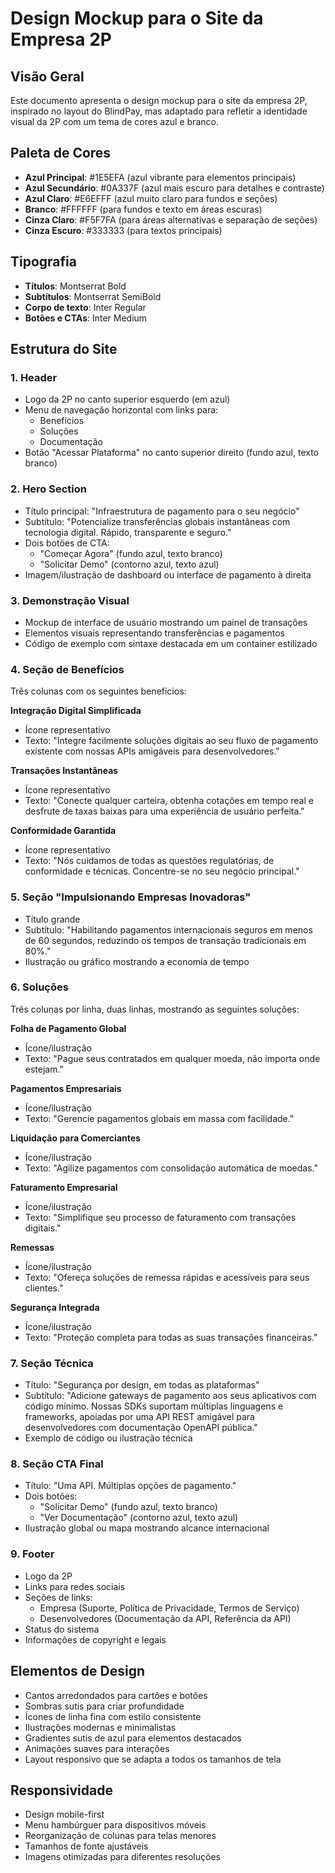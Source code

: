 # Design Mockup para o Site da Empresa 2P

## Visão Geral
Este documento apresenta o design mockup para o site da empresa 2P, inspirado no layout do BlindPay, mas adaptado para refletir a identidade visual da 2P com um tema de cores azul e branco.

## Paleta de Cores
- **Azul Principal**: #1E5EFA (azul vibrante para elementos principais)
- **Azul Secundário**: #0A337F (azul mais escuro para detalhes e contraste)
- **Azul Claro**: #E6EFFF (azul muito claro para fundos e seções)
- **Branco**: #FFFFFF (para fundos e texto em áreas escuras)
- **Cinza Claro**: #F5F7FA (para áreas alternativas e separação de seções)
- **Cinza Escuro**: #333333 (para textos principais)

## Tipografia
- **Títulos**: Montserrat Bold
- **Subtítulos**: Montserrat SemiBold
- **Corpo de texto**: Inter Regular
- **Botões e CTAs**: Inter Medium

## Estrutura do Site

### 1. Header
- Logo da 2P no canto superior esquerdo (em azul)
- Menu de navegação horizontal com links para:
  - Benefícios
  - Soluções
  - Documentação
- Botão "Acessar Plataforma" no canto superior direito (fundo azul, texto branco)

### 2. Hero Section
- Título principal: "Infraestrutura de pagamento para o seu negócio"
- Subtítulo: "Potencialize transferências globais instantâneas com tecnologia digital. Rápido, transparente e seguro."
- Dois botões de CTA:
  - "Começar Agora" (fundo azul, texto branco)
  - "Solicitar Demo" (contorno azul, texto azul)
- Imagem/ilustração de dashboard ou interface de pagamento à direita

### 3. Demonstração Visual
- Mockup de interface de usuário mostrando um painel de transações
- Elementos visuais representando transferências e pagamentos
- Código de exemplo com sintaxe destacada em um container estilizado

### 4. Seção de Benefícios
Três colunas com os seguintes benefícios:

**Integração Digital Simplificada**
- Ícone representativo
- Texto: "Integre facilmente soluções digitais ao seu fluxo de pagamento existente com nossas APIs amigáveis para desenvolvedores."

**Transações Instantâneas**
- Ícone representativo
- Texto: "Conecte qualquer carteira, obtenha cotações em tempo real e desfrute de taxas baixas para uma experiência de usuário perfeita."

**Conformidade Garantida**
- Ícone representativo
- Texto: "Nós cuidamos de todas as questões regulatórias, de conformidade e técnicas. Concentre-se no seu negócio principal."

### 5. Seção "Impulsionando Empresas Inovadoras"
- Título grande
- Subtítulo: "Habilitando pagamentos internacionais seguros em menos de 60 segundos, reduzindo os tempos de transação tradicionais em 80%."
- Ilustração ou gráfico mostrando a economia de tempo

### 6. Soluções
Três colunas por linha, duas linhas, mostrando as seguintes soluções:

**Folha de Pagamento Global**
- Ícone/ilustração
- Texto: "Pague seus contratados em qualquer moeda, não importa onde estejam."

**Pagamentos Empresariais**
- Ícone/ilustração
- Texto: "Gerencie pagamentos globais em massa com facilidade."

**Liquidação para Comerciantes**
- Ícone/ilustração
- Texto: "Agilize pagamentos com consolidação automática de moedas."

**Faturamento Empresarial**
- Ícone/ilustração
- Texto: "Simplifique seu processo de faturamento com transações digitais."

**Remessas**
- Ícone/ilustração
- Texto: "Ofereça soluções de remessa rápidas e acessíveis para seus clientes."

**Segurança Integrada**
- Ícone/ilustração
- Texto: "Proteção completa para todas as suas transações financeiras."

### 7. Seção Técnica
- Título: "Segurança por design, em todas as plataformas"
- Subtítulo: "Adicione gateways de pagamento aos seus aplicativos com código mínimo. Nossas SDKs suportam múltiplas linguagens e frameworks, apoiadas por uma API REST amigável para desenvolvedores com documentação OpenAPI pública."
- Exemplo de código ou ilustração técnica

### 8. Seção CTA Final
- Título: "Uma API. Múltiplas opções de pagamento."
- Dois botões:
  - "Solicitar Demo" (fundo azul, texto branco)
  - "Ver Documentação" (contorno azul, texto azul)
- Ilustração global ou mapa mostrando alcance internacional

### 9. Footer
- Logo da 2P
- Links para redes sociais
- Seções de links:
  - Empresa (Suporte, Política de Privacidade, Termos de Serviço)
  - Desenvolvedores (Documentação da API, Referência da API)
- Status do sistema
- Informações de copyright e legais

## Elementos de Design
- Cantos arredondados para cartões e botões
- Sombras sutis para criar profundidade
- Ícones de linha fina com estilo consistente
- Ilustrações modernas e minimalistas
- Gradientes sutis de azul para elementos destacados
- Animações suaves para interações
- Layout responsivo que se adapta a todos os tamanhos de tela

## Responsividade
- Design mobile-first
- Menu hambúrguer para dispositivos móveis
- Reorganização de colunas para telas menores
- Tamanhos de fonte ajustáveis
- Imagens otimizadas para diferentes resoluções